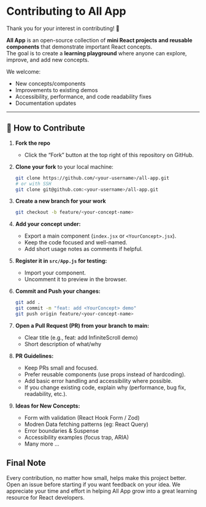 # Contributing to All App

Thank you for your interest in contributing! 🎉  

**All App** is an open-source collection of **mini React projects and reusable components** that demonstrate important React concepts.  
The goal is to create a **learning playground** where anyone can explore, improve, and add new concepts.

We welcome:
- New concepts/components
- Improvements to existing demos
- Accessibility, performance, and code readability fixes
- Documentation updates

---

## 🚀 How to Contribute

1. **Fork the repo**  
   - Click the “Fork” button at the top right of this repository on GitHub.

2. **Clone your fork** to your local machine:  
   ```bash
   git clone https://github.com/<your-username>/all-app.git
   # or with SSH
   git clone git@github.com:<your-username>/all-app.git
   
3. **Create a new branch for your work**  
   ```bash
   git checkout -b feature/<your-concept-name>

4. **Add your concept under:**
   - Export a main component (`index.jsx` or `<YourConcept>.jsx`).
   - Keep the code focused and well-named.
   - Add short usage notes as comments if helpful.

5. **Register it in `src/App.js` for testing:**
   - Import your component.
   - Uncomment it to preview in the browser.

6. **Commit and Push your changes:**
   ```bash
   git add .
   git commit -m "feat: add <YourConcept> demo"
   git push origin feature/<your-concept-name>
7. **Open a Pull Request (PR) from your branch to main:**
   - Clear title (e.g., feat: add InfiniteScroll demo)
   - Short description of what/why
8. **PR Guidelines:**
   - Keep PRs small and focused.
   - Prefer reusable components (use props instead of hardcoding).
   - Add basic error handling and accessibility where possible.
   - If you change existing code, explain why (performance, bug fix, readability, etc.).
9. **Ideas for New Concepts:**
    - Form with validation (React Hook Form / Zod)
    - Modren Data fetching patterns (eg: React Query)
    - Error boundaries & Suspense
    - Accessibility examples (focus trap, ARIA)
    - Many more ...

## Final Note

Every contribution, no matter how small, helps make this project better. Open an issue before starting if you want feedback on your idea.
We appreciate your time and effort in helping All App grow into a great learning resource for React developers.
